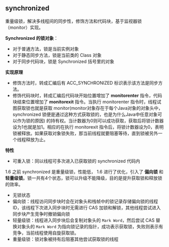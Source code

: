 ## synchronized

重量级锁，解决多线程间的同步性，修饰方法和代码块，基于监视器锁（monitor）实现。

**Synchronized 的锁对象**：

- 对于普通方法，锁是当前实例对象
- 对于静态同步方法，锁是当前类的 Class 对象
- 对于同步代码块，锁是 Synchronized 括号里的对象

**实现原理**

- 修饰方法时，转成汇编后有 ACC_SYNCHRONIZED  标识表示该方法是同步方法。
- 修饰代码块时，转成汇编后代码块开始位置增加了 **monitorenter**  指令，代码块结束位置增加了 **monitorexit**  指令。当执行 monitorenter 指令时，线程试图获取锁也就是获取 monitor(monitor对象存在于每个Java对象的对象头中，synchronized 锁便是通过这种方式获取锁的，也是为什么Java中任意对象可以作为锁的原因) 的持有权。当计数器为0则可以成功获取，获取后将锁计数器设为1也就是加1。相应的在执行 monitorexit 指令后，将锁计数器设为0，表明锁被释放。如果获取对象锁失败，那当前线程就要阻塞等待，直到锁被另外一个线程释放为止。

**特性**

- 可重入锁：同以线程可多次进入已获取锁的 synchronized 代码内

1.6 之前 synchronized 是重量级锁，性能低， 1.6 进行了优化，引入了 **偏向锁** 和  **轻量级锁**。锁一共有4个状态，锁可以升级不能降级，目的是提升获取锁和释放锁的效率。

- 无锁状态
- 偏向锁：线程访问同步块时会在对象头和栈帧中的锁记录存储偏向锁的线程 ID，该线程下次进入同步块时无需进行 CAS 加锁和解锁，其他线程尝试进入同步块产生竞争时撤销偏向锁
- 轻量级锁：线程进入同步块后会复制对象头的 `Mark Word`，然后尝试 CAS 替换对象头的 `Mark Word` 为指向锁记录的指针，成功表示获取锁，失败则表示有竞争，当前线程使用自旋获取锁。
- 重量级锁：锁对象被持有后阻塞其他尝试获取锁的线程